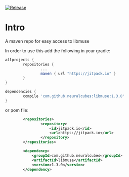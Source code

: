 [![Release](https://jitpack.io/v/neuralcubes/libmuse.svg)](https://jitpack.io/#neuralcubes/libmuse)
# Intro
A maven repo for easy access to libmuse


In order to use this add the following in your gradle:

```gradle
allprojects {
        repositories {
                ...
                maven { url "https://jitpack.io" }
        }
}
```

```gradle
dependencies {
        compile 'com.github.neuralcubes:libmuse:1.3.0'
}
```

or pom file:

```xml
        <repositories>
                <repository>
                    <id>jitpack.io</id>
                    <url>https://jitpack.io</url>
                </repository>
        </repositories>
```

```xml
        <dependency>
            <groupId>com.github.neuralcubes</groupId>
            <artifactId>libmuse</artifactId>
            <version>1.3.0</version>
        </dependency>
```

                                                                                                        
